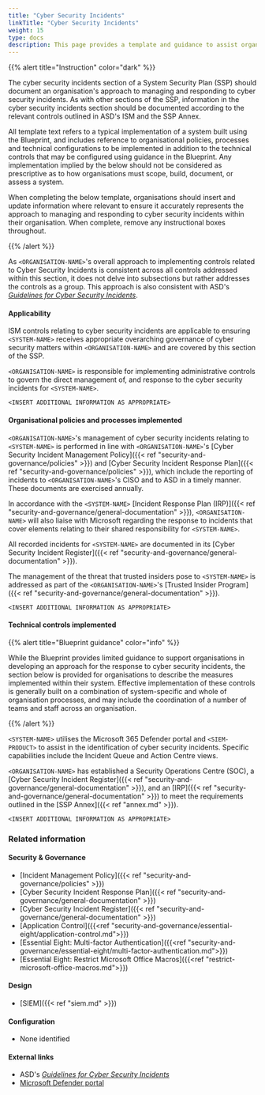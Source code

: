 ```yaml
---
title: "Cyber Security Incidents"
linkTitle: "Cyber Security Incidents"
weight: 15
type: docs
description: This page provides a template and guidance to assist organisations in documenting their approach to managing and responding to cyber security incidents associated with their system(s) built on ASD's Blueprint for Secure Cloud.
---
```


{{% alert title="Instruction" color="dark" %}}

The cyber security incidents section of a System Security Plan (SSP) should document an organisation's approach to managing and responding to cyber security incidents. As with other sections of the SSP, information in the cyber security incidents section should be documented according to the relevant controls outlined in ASD's ISM and the SSP Annex.

All template text refers to a typical implementation of a system built using the Blueprint, and includes reference to organisational policies, processes and technical configurations to be implemented in addition to the technical controls that may be configured using guidance in the Blueprint. Any implementation implied by the below should not be considered as prescriptive as to how organisations must scope, build, document, or assess a system.

When completing the below template, organisations should insert and update information where relevant to ensure it accurately represents the approach to managing and responding to cyber security incidents within their organisation. When complete, remove any instructional boxes throughout. 

{{% /alert %}}

As `<ORGANISATION-NAME>`'s overall approach to implementing controls related to Cyber Security Incidents is consistent across all controls addressed within this section, it does not delve into subsections but rather addresses the controls as a group. This approach is also consistent with ASD's [*Guidelines for Cyber Security Incidents*](https://www.cyber.gov.au/resources-business-and-government/essential-cyber-security/ism/cyber-security-guidelines/guidelines-cyber-security-incidents).  

#### Applicability

ISM controls relating to cyber security incidents are applicable to ensuring `<SYSTEM-NAME>` receives appropriate overarching governance of cyber security matters within `<ORGANISATION-NAME>` and are covered by this section of the SSP.

`<ORGANISATION-NAME>` is responsible for implementing administrative controls to govern the direct management of, and response to the cyber security incidents for `<SYSTEM-NAME>`.

`<INSERT ADDITIONAL INFORMATION AS APPROPRIATE>`

#### Organisational policies and processes implemented

`<ORGANISATION-NAME>`'s management of cyber security incidents relating to `<SYSTEM-NAME>` is performed in line with `<ORGANISATION-NAME>`'s [Cyber Security Incident Management Policy]({{< ref "security-and-governance/policies" >}}) and [Cyber Security Incident Response Plan]({{< ref "security-and-governance/policies" >}}), which include the reporting of incidents to `<ORGANISATION-NAME>`'s CISO and to ASD in a timely manner. These documents are exercised annually.

In accordance with the `<SYSTEM-NAME>` [Incident Response Plan (IRP)]({{< ref "security-and-governance/general-documentation" >}}), `<ORGANISATION-NAME>` will also liaise with Microsoft regarding the response to incidents that cover elements relating to their shared responsibility for `<SYSTEM-NAME>`.

All recorded incidents for `<SYSTEM-NAME>` are documented in its [Cyber Security Incident Register]({{< ref "security-and-governance/general-documentation" >}}).

The management of the threat that trusted insiders pose to `<SYSTEM-NAME>` is addressed as part of the `<ORGANISATION-NAME>`'s [Trusted Insider Program]({{< ref "security-and-governance/general-documentation" >}}).

`<INSERT ADDITIONAL INFORMATION AS APPROPRIATE>`

#### Technical controls implemented

{{% alert title="Blueprint guidance" color="info" %}}

While the Blueprint provides limited guidance to support organisations in developing an approach for the response to cyber security incidents, the section below is provided for organisations to describe the measures implemented within their system. Effective implementation of these controls is generally built on a combination of system-specific and whole of organisation processes, and may include the coordination of a number of teams and staff across an organisation.

{{% /alert %}}

`<SYSTEM-NAME>` utilises the Microsoft 365 Defender portal and `<SIEM-PRODUCT>` to assist in the identification of cyber security incidents. Specific capabilities include the Incident Queue and Action Centre views.

`<ORGANISATION-NAME>` has established a Security Operations Centre (SOC), a [Cyber Security Incident Register]({{< ref "security-and-governance/general-documentation" >}}), and an [IRP]({{< ref "security-and-governance/general-documentation" >}}) to meet the requirements outlined in the [SSP Annex]({{< ref "annex.md" >}}).

`<INSERT ADDITIONAL INFORMATION AS APPROPRIATE>`

### Related information

#### Security & Governance

* [Incident Management Policy]({{< ref "security-and-governance/policies" >}})
* [Cyber Security Incident Response Plan]({{< ref "security-and-governance/general-documentation" >}})
* [Cyber Security Incident Register]({{< ref "security-and-governance/general-documentation" >}})
* [Application Control]({{<ref "security-and-governance/essential-eight/application-control.md">}})
* [Essential Eight: Multi-factor Authentication]({{<ref "security-and-governance/essential-eight/multi-factor-authentication.md">}})
* [Essential Eight: Restrict Microsoft Office Macros]({{<ref "restrict-microsoft-office-macros.md">}})

#### Design

* [SIEM]({{< ref "siem.md" >}})


#### Configuration

* None identified

#### External links

* ASD's [*Guidelines for Cyber Security Incidents*](https://www.cyber.gov.au/resources-business-and-government/essential-cyber-security/ism/cyber-security-guidelines/guidelines-cyber-security-incidents)
* [Microsoft Defender portal](https://security.microsoft.com/)